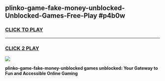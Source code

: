 
## plinko-game-fake-money-unblocked-Unblocked-Games-Free-Play #p4b0w
<h3>
<a href="https://us.freeplayer.one?title=plinko-game-fake-money-unblocked&ref=9M">CLICK TO PLAY</a></h3>
<hr>

<h3>
<a href="https://us.freeplayer.one?title=plinko-game-fake-money-unblocked&ref=9M">CLICK 2 PLAY</a>
  
</h3>

<a href="https://us.freeplayer.one?title=plinko-game-fake-money-unblocked&ref=9M"><img src="https://clearcache.store/games.png"></a>


**plinko-game-fake-money-unblocked games unblocked: Your Gateway to Fun and Accessible Online Gaming**
